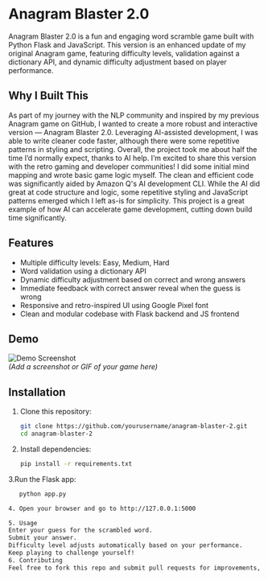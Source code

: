 # Anagram Blaster 2.0

Anagram Blaster 2.0 is a fun and engaging word scramble game built with Python Flask and JavaScript. This version is an enhanced update of my original Anagram game, featuring difficulty levels, validation against a dictionary API, and dynamic difficulty adjustment based on player performance.

## Why I Built This

As part of my journey with the NLP community and inspired by my previous Anagram game on GitHub, I wanted to create a more robust and interactive version — Anagram Blaster 2.0. Leveraging AI-assisted development, I was able to write cleaner code faster, although there were some repetitive patterns in styling and scripting.
Overall, the project took me about half the time I’d normally expect, thanks to AI help. I’m excited to share this version with the retro gaming and developer communities!
I did some initial mind mapping and wrote basic game logic myself. The clean and efficient code was significantly aided by Amazon Q's AI development CLI. While the AI did great at code structure and logic, some repetitive styling and JavaScript patterns emerged which I left as-is for simplicity.
This project is a great example of how AI can accelerate game development, cutting down build time significantly.

## Features

- Multiple difficulty levels: Easy, Medium, Hard
- Word validation using a dictionary API
- Dynamic difficulty adjustment based on correct and wrong answers
- Immediate feedback with correct answer reveal when the guess is wrong
- Responsive and retro-inspired UI using Google Pixel font
- Clean and modular codebase with Flask backend and JS frontend

## Demo

![Demo Screenshot](demo-screenshot.png)  
*(Add a screenshot or GIF of your game here)*

## Installation

1. Clone this repository:
   ```bash
   git clone https://github.com/yourusername/anagram-blaster-2.git
   cd anagram-blaster-2
2. Install dependencies:
   ```bash
   pip install -r requirements.txt

3.Run the Flask app:
   ```bash
      python app.py

4. Open your browser and go to http://127.0.0.1:5000

5. Usage
   Enter your guess for the scrambled word.
   Submit your answer.
   Difficulty level adjusts automatically based on your performance.
   Keep playing to challenge yourself!
6. Contributing
Feel free to fork this repo and submit pull requests for improvements, new features, or bug fixes!
